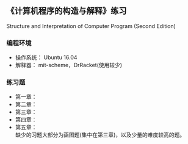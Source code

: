 ## 《计算机程序的构造与解释》练习
 Structure and Interpretation of Computer Program (Second Edition)

### 编程环境
- 操作系统：	Ubuntu 16.04  
- 解释器：	mit-scheme，DrRacket(使用较少)  

### 练习题
- 第一章： 
- 第二章：
- 第三章：
- 第四章：
- 第五章：  
缺少的习题大部分为画图题(集中在第三章)，以及少量的难度较高的题。